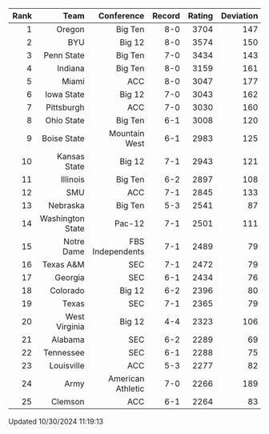 | Rank  | Team                 | Conference           | Record   | Rating | Deviation |
| ---:  | ---:                 | ---:                 | ---:     | ---:   | ---:      |
| 1     | Oregon               | Big Ten              | 8-0      | 3704   | 147       |
| 2     | BYU                  | Big 12               | 8-0      | 3574   | 150       |
| 3     | Penn State           | Big Ten              | 7-0      | 3434   | 143       |
| 4     | Indiana              | Big Ten              | 8-0      | 3159   | 161       |
| 5     | Miami                | ACC                  | 8-0      | 3047   | 177       |
| 6     | Iowa State           | Big 12               | 7-0      | 3043   | 162       |
| 7     | Pittsburgh           | ACC                  | 7-0      | 3030   | 160       |
| 8     | Ohio State           | Big Ten              | 6-1      | 3008   | 120       |
| 9     | Boise State          | Mountain West        | 6-1      | 2983   | 125       |
| 10    | Kansas State         | Big 12               | 7-1      | 2943   | 121       |
| 11    | Illinois             | Big Ten              | 6-2      | 2897   | 108       |
| 12    | SMU                  | ACC                  | 7-1      | 2845   | 133       |
| 13    | Nebraska             | Big Ten              | 5-3      | 2541   | 87        |
| 14    | Washington State     | Pac-12               | 7-1      | 2501   | 111       |
| 15    | Notre Dame           | FBS Independents     | 7-1      | 2489   | 79        |
| 16    | Texas A&M            | SEC                  | 7-1      | 2472   | 79        |
| 17    | Georgia              | SEC                  | 6-1      | 2434   | 76        |
| 18    | Colorado             | Big 12               | 6-2      | 2396   | 80        |
| 19    | Texas                | SEC                  | 7-1      | 2365   | 79        |
| 20    | West Virginia        | Big 12               | 4-4      | 2323   | 106       |
| 21    | Alabama              | SEC                  | 6-2      | 2289   | 69        |
| 22    | Tennessee            | SEC                  | 6-1      | 2288   | 75        |
| 23    | Louisville           | ACC                  | 5-3      | 2277   | 82        |
| 24    | Army                 | American Athletic    | 7-0      | 2266   | 189       |
| 25    | Clemson              | ACC                  | 6-1      | 2264   | 83        |

Updated 10/30/2024 11:19:13
